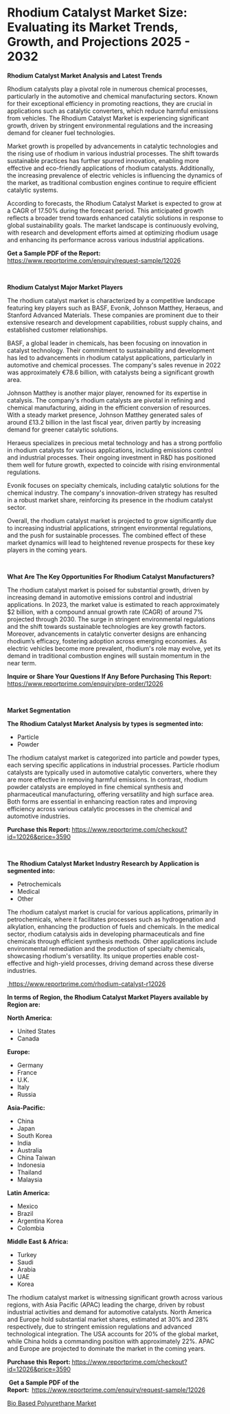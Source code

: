 <p><h1>Rhodium Catalyst Market Size: Evaluating its Market Trends, Growth, and Projections 2025 - 2032</h1></p><p><strong>Rhodium Catalyst Market Analysis and Latest Trends</strong></p>
<p><p>Rhodium catalysts play a pivotal role in numerous chemical processes, particularly in the automotive and chemical manufacturing sectors. Known for their exceptional efficiency in promoting reactions, they are crucial in applications such as catalytic converters, which reduce harmful emissions from vehicles. The Rhodium Catalyst Market is experiencing significant growth, driven by stringent environmental regulations and the increasing demand for cleaner fuel technologies.</p><p>Market growth is propelled by advancements in catalytic technologies and the rising use of rhodium in various industrial processes. The shift towards sustainable practices has further spurred innovation, enabling more effective and eco-friendly applications of rhodium catalysts. Additionally, the increasing prevalence of electric vehicles is influencing the dynamics of the market, as traditional combustion engines continue to require efficient catalytic systems.</p><p>According to forecasts, the Rhodium Catalyst Market is expected to grow at a CAGR of 17.50% during the forecast period. This anticipated growth reflects a broader trend towards enhanced catalytic solutions in response to global sustainability goals. The market landscape is continuously evolving, with research and development efforts aimed at optimizing rhodium usage and enhancing its performance across various industrial applications.</p></p>
<p><strong>Get a Sample PDF of the Report:&nbsp;</strong> <a href="https://www.reportprime.com/enquiry/request-sample/12026?utm_campaign=2750&utm_medium=2&utm_source=Github&utm_content=ia&utm_term=17032025&utm_id=rhodium-catalyst">https://www.reportprime.com/enquiry/request-sample/12026</a></p>
<p>&nbsp;</p>
<p><strong>Rhodium Catalyst Major Market Players</strong></p>
<p><p>The rhodium catalyst market is characterized by a competitive landscape featuring key players such as BASF, Evonik, Johnson Matthey, Heraeus, and Stanford Advanced Materials. These companies are prominent due to their extensive research and development capabilities, robust supply chains, and established customer relationships.</p><p>BASF, a global leader in chemicals, has been focusing on innovation in catalyst technology. Their commitment to sustainability and development has led to advancements in rhodium catalyst applications, particularly in automotive and chemical processes. The company's sales revenue in 2022 was approximately €78.6 billion, with catalysts being a significant growth area.</p><p>Johnson Matthey is another major player, renowned for its expertise in catalysis. The company's rhodium catalysts are pivotal in refining and chemical manufacturing, aiding in the efficient conversion of resources. With a steady market presence, Johnson Matthey generated sales of around £13.2 billion in the last fiscal year, driven partly by increasing demand for greener catalytic solutions.</p><p>Heraeus specializes in precious metal technology and has a strong portfolio in rhodium catalysts for various applications, including emissions control and industrial processes. Their ongoing investment in R&D has positioned them well for future growth, expected to coincide with rising environmental regulations.</p><p>Evonik focuses on specialty chemicals, including catalytic solutions for the chemical industry. The company's innovation-driven strategy has resulted in a robust market share, reinforcing its presence in the rhodium catalyst sector.</p><p>Overall, the rhodium catalyst market is projected to grow significantly due to increasing industrial applications, stringent environmental regulations, and the push for sustainable processes. The combined effect of these market dynamics will lead to heightened revenue prospects for these key players in the coming years.</p></p>
<p>&nbsp;</p>
<p><strong>What Are The Key Opportunities For Rhodium Catalyst Manufacturers?</strong></p>
<p><p>The rhodium catalyst market is poised for substantial growth, driven by increasing demand in automotive emissions control and industrial applications. In 2023, the market value is estimated to reach approximately $2 billion, with a compound annual growth rate (CAGR) of around 7% projected through 2030. The surge in stringent environmental regulations and the shift towards sustainable technologies are key growth factors. Moreover, advancements in catalytic converter designs are enhancing rhodium’s efficacy, fostering adoption across emerging economies. As electric vehicles become more prevalent, rhodium's role may evolve, yet its demand in traditional combustion engines will sustain momentum in the near term.</p></p>
<p><strong>Inquire or Share Your Questions If Any Before Purchasing This Report:</strong> <a href="https://www.reportprime.com/enquiry/pre-order/12026?utm_campaign=2750&utm_medium=2&utm_source=Github&utm_content=ia&utm_term=17032025&utm_id=rhodium-catalyst">https://www.reportprime.com/enquiry/pre-order/12026</a></p>
<p>&nbsp;</p>
<p><strong>Market Segmentation</strong></p>
<p><strong>The Rhodium Catalyst Market Analysis by types is segmented into:</strong></p>
<p><ul><li>Particle</li><li>Powder</li></ul></p>
<p><p>The rhodium catalyst market is categorized into particle and powder types, each serving specific applications in industrial processes. Particle rhodium catalysts are typically used in automotive catalytic converters, where they are more effective in removing harmful emissions. In contrast, rhodium powder catalysts are employed in fine chemical synthesis and pharmaceutical manufacturing, offering versatility and high surface area. Both forms are essential in enhancing reaction rates and improving efficiency across various catalytic processes in the chemical and automotive industries.</p></p>
<p><strong>Purchase this Report:&nbsp;</strong><a href="https://www.reportprime.com/checkout?id=12026&price=3590&utm_campaign=2750&utm_medium=2&utm_source=Github&utm_content=ia&utm_term=17032025&utm_id=rhodium-catalyst">https://www.reportprime.com/checkout?id=12026&price=3590</a></p>
<p>&nbsp;</p>
<p><strong>The Rhodium Catalyst Market Industry Research by Application is segmented into:</strong></p>
<p><ul><li>Petrochemicals</li><li>Medical</li><li>Other</li></ul></p>
<p><p>The rhodium catalyst market is crucial for various applications, primarily in petrochemicals, where it facilitates processes such as hydrogenation and alkylation, enhancing the production of fuels and chemicals. In the medical sector, rhodium catalysis aids in developing pharmaceuticals and fine chemicals through efficient synthesis methods. Other applications include environmental remediation and the production of specialty chemicals, showcasing rhodium's versatility. Its unique properties enable cost-effective and high-yield processes, driving demand across these diverse industries.</p></p>
<p><a href="https://www.reportprime.com/rhodium-catalyst-r12026?utm_campaign=2750&utm_medium=2&utm_source=Github&utm_content=ia&utm_term=17032025&utm_id=rhodium-catalyst">&nbsp;https://www.reportprime.com/rhodium-catalyst-r12026</a></p>
<p><strong>In terms of Region, the Rhodium Catalyst Market Players available by Region are:</strong></p>
<p>
    <p> <strong> North America: </strong>
        <ul>
            <li>United States</li>
            <li>Canada</li>
        </ul>
        </p> 
    <p> <strong> Europe: </strong>
        <ul>
            <li>Germany</li>
            <li>France</li>
            <li>U.K.</li>
            <li>Italy</li>
            <li>Russia</li>
        </ul>
        </p> 
    <p> <strong> Asia-Pacific: </strong>
        <ul>
            <li>China</li>
            <li>Japan</li>
            <li>South Korea</li>
            <li>India</li>
            <li>Australia</li>
            <li>China Taiwan</li>
            <li>Indonesia</li>
            <li>Thailand</li>
            <li>Malaysia</li>
        </ul>
        </p> 
    <p> <strong> Latin America: </strong>
        <ul>
            <li>Mexico</li>
            <li>Brazil</li>
            <li>Argentina Korea</li>
            <li>Colombia</li>
        </ul>
        </p> 
    <p> <strong> Middle East & Africa: </strong>
        <ul>
            <li>Turkey</li>
            <li>Saudi</li>
            <li>Arabia</li>
            <li>UAE</li>
            <li>Korea</li>
        </ul>
    </p>
    </p>
<p><p>The rhodium catalyst market is witnessing significant growth across various regions, with Asia Pacific (APAC) leading the charge, driven by robust industrial activities and demand for automotive catalysts. North America and Europe hold substantial market shares, estimated at 30% and 28% respectively, due to stringent emission regulations and advanced technological integration. The USA accounts for 20% of the global market, while China holds a commanding position with approximately 22%. APAC and Europe are projected to dominate the market in the coming years.</p></p>
<p><strong>Purchase this Report: </strong><a href="https://www.reportprime.com/checkout?id=12026&price=3590&utm_campaign=2750&utm_medium=2&utm_source=Github&utm_content=ia&utm_term=17032025&utm_id=rhodium-catalyst">https://www.reportprime.com/checkout?id=12026&price=3590</a></p>
<p>&nbsp;<strong>Get a Sample PDF of the Report:&nbsp;&nbsp;</strong><a href="https://www.reportprime.com/enquiry/request-sample/12026?utm_campaign=2750&utm_medium=2&utm_source=Github&utm_content=ia&utm_term=17032025&utm_id=rhodium-catalyst">https://www.reportprime.com/enquiry/request-sample/12026</a></p>
<p><strong></strong></p>
<p><p><a href="https://github.com/raffadongraffadong/Market-Research-Report-List-1/blob/main/bio-based-polyurethane-market.md?utm_campaign=2750&utm_medium=2&utm_source=Github&utm_content=ia&utm_term=17032025&utm_id=rhodium-catalyst">Bio Based Polyurethane Market</a></p></p>